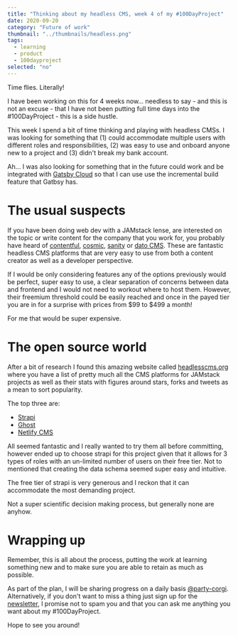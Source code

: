 ```yaml
---
title: "Thinking about my headless CMS, week 4 of my #100DayProject"
date: 2020-09-20
category: "Future of work"
thumbnail: "../thumbnails/headless.png"
tags:
  - learning
  - product
  - 100dayproject
selected: "no"
---
```


Time flies. Literally!

I have been working on this for 4 weeks now... needless to say - and this is not an excuse - that I have not been putting full time days into the #100DayProject - this is a side hustle.

This week I spend a bit of time thinking and playing with headless CMSs. I was looking for something that (1) could accommodate multiple users with different roles and responsibilities, (2) was easy to use and onboard anyone new to a project and (3) didn't break my bank account. 

Ah... I was also looking for something that in the future could work and be integrated with [Gatsby Cloud](https://www.gatsbyjs.com/cloud/) so that I can use use the incremental build feature that Gatbsy has. 

# The usual suspects

If you have been doing web dev with a JAMstack lense, are interested on the topic or write content for the company that you work for, you probably have heard of [contentful](https://www.contentful.com/), [cosmic](https://www.cosmicjs.com/), [sanity](https://www.sanity.io/) or [dato CMS](https://www.datocms.com/). These are fantastic headless CMS platforms that are very easy to use from both a content creator as well as a developer perspective.

If I would be only considering features any of the options previously would be perfect, super easy to use, a clear separation of concerns between data and frontend and I would not need to workout where to host them. However, their freemium threshold could be easily reached and once in the payed tier you are in for a surprise with prices from $99 to $499 a month! 

For me that would be super expensive. 

# The open source world

After a bit of research I found this amazing website called [headlesscms.org](https://headlesscms.org/) where you have a list of pretty much all the CMS platforms for JAMstack projects as well as their stats with figures around stars, forks and tweets as a mean to sort popularity. 

The top three are: 
- [Strapi](https://strapi.io/)
- [Ghost](https://ghost.org/)
- [Netlify CMS](https://www.netlifycms.org/)

All seemed fantastic and I really wanted to try them all before committing, however ended up to choose strapi for this project given that it allows for 3 types of roles with an un-limited number of users on their free tier. Not to mentioned that creating the data schema seemed super easy and intuitive.

The free tier of strapi is very generous and I reckon that it can accommodate the most demanding project.

Not a super scientific decision making process, but generally none are anyhow.  

# Wrapping up

Remember, this is all about the process, putting the work at learning something new and to make sure you are able to retain as much as possible.

As part of the plan, I will be sharing progress on a daily basis [@party-corgi](https://www.partycorgi.com/). Alternatively, if you don't want to miss a thing just sign up for the 
[newsletter](https://tiagofsanchez.ck.page/c6b98eda74), I promise not to spam you and that you can ask me anything you want about my #100DayProject.

Hope to see you around!







